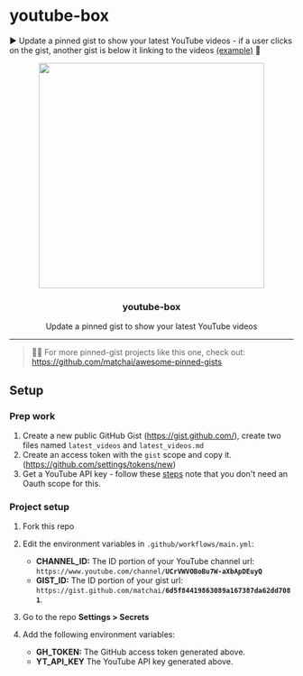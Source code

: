 # youtube-box
▶ Update a pinned gist to show your latest YouTube videos - if a user clicks on the gist, another gist is below it linking to the videos [(example)](https://gist.github.com/SinaKhalili/dc3d0f7a3cd13207770a4debbb902d1d) 🤗 

<p align="center">
  <img width="400" src="https://raw.githubusercontent.com/SinaKhalili/youtube-box/master/images/youtube-box.png">
  <h3 align="center">youtube-box</h3>
  <p align="center">Update a pinned gist to show your latest YouTube videos</p>
</p>

---

> 📌✨ For more pinned-gist projects like this one, check out: https://github.com/matchai/awesome-pinned-gists

## Setup

### Prep work

1. Create a new public GitHub Gist (https://gist.github.com/), create two files named `latest_videos` and `latest_videos.md`
1. Create an access token with the `gist` scope and copy it. (https://github.com/settings/tokens/new)
1. Get a YouTube API key - follow these [steps](https://developers.google.com/youtube/v3/getting-started) note that you don't need an Oauth scope for this.

### Project setup

1. Fork this repo
1. Edit the environment variables in `.github/workflows/main.yml`:

   - **CHANNEL_ID:** The ID portion of your YouTube channel url: `https://www.youtube.com/channel/`**`UCrVWVOBoBu7W-aXbApDEuyQ`**
   - **GIST_ID:** The ID portion of your gist url: `https://gist.github.com/matchai/`**`6d5f84419863089a167387da62dd7081`**.

1. Go to the repo **Settings > Secrets**
1. Add the following environment variables:
   - **GH_TOKEN:** The GitHub access token generated above.
   - **YT_API_KEY** The YouTube API key generated above.

